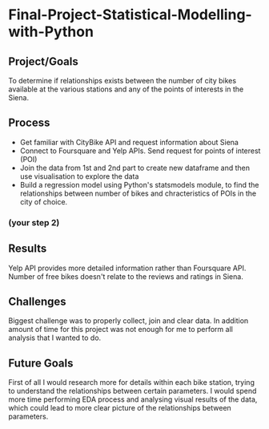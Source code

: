 # Final-Project-Statistical-Modelling-with-Python

## Project/Goals
To determine if relationships exists between the number of city bikes available at the various stations and any of the points of interests in the Siena.

## Process
- Get familiar with CityBike API and request information about Siena
- Connect to Foursquare and Yelp APIs. Send request for points of interest (POI)
- Join the data from 1st and 2nd part to create new dataframe and then use visualisation to explore the data
- Build a regression model using Python's statsmodels module, to find the relationships between number of bikes and chracteristics of POIs in the city of choice.
### (your step 2)

## Results
Yelp API provides more detailed information rather than Foursquare API. Number of free bikes doesn't relate to the reviews and ratings in Siena.

## Challenges 
Biggest challenge was to properly collect, join and clear data. In addition amount of time for this project was not enough for me to perform all analysis that I wanted to do.
## Future Goals
First of all I would research more for details within each bike station, trying to understand the relationships between certain parameters. I would spend more time performing EDA process and analysing visual results of the data, which could lead to more clear picture of the relationships between parameters.
